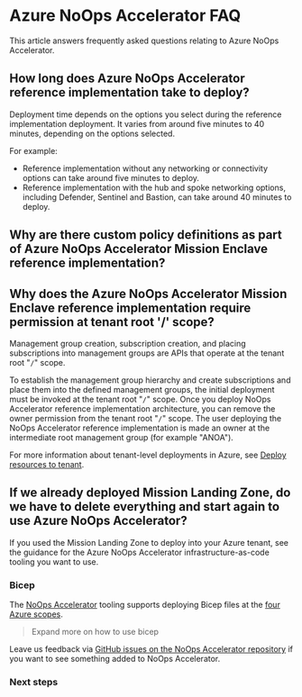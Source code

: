 # Azure NoOps Accelerator FAQ

This article answers frequently asked questions relating to Azure NoOps Accelerator.

## How long does Azure NoOps Accelerator reference implementation take to deploy?

Deployment time depends on the options you select during the reference implementation deployment. It varies from around five minutes to 40 minutes, depending on the options selected.

For example:

- Reference implementation without any networking or connectivity options can take around five minutes to deploy.
- Reference implementation with the hub and spoke networking options, including Defender, Sentinel and Bastion, can take around 40 minutes to deploy.

## Why are there custom policy definitions as part of Azure NoOps Accelerator Mission Enclave reference implementation?

## Why does the Azure NoOps Accelerator Mission Enclave reference implementation require permission at tenant root '/' scope?

Management group creation, subscription creation, and placing subscriptions into management groups are APIs that operate at the tenant root "`/`" scope.

To establish the management group hierarchy and create subscriptions and place them into the defined management groups, the initial deployment must be invoked at the tenant root "`/`" scope. Once you deploy NoOps Accelerator reference implementation architecture, you can remove the owner permission from the tenant root "`/`" scope. The user deploying the NoOps Accelerator reference implementation is made an owner at the intermediate root management group (for example "ANOA").

For more information about tenant-level deployments in Azure, see [Deploy resources to tenant](https://docs.microsoft.com/azure/azure-resource-manager/templates/deploy-to-tenant).

## If we already deployed Mission Landing Zone, do we have to delete everything and start again to use Azure NoOps Accelerator?

If you used the Mission Landing Zone to deploy into your Azure tenant, see the guidance for the Azure NoOps Accelerator infrastructure-as-code tooling you want to use.

### Bicep

The [NoOps Accelerator](https://github.com/Azure/NoOpsAccelerator) tooling supports deploying Bicep files at the [four Azure scopes](https://docs.microsoft.com/azure/azure-resource-manager/management/overview#understand-scope).

> Expand more on how to use bicep

Leave us feedback via [GitHub issues on the NoOps Accelerator repository](https://github.com/Azure/NoOpsAccelerator/issues) if you want to see something added to NoOps Accelerator.

### Next steps

